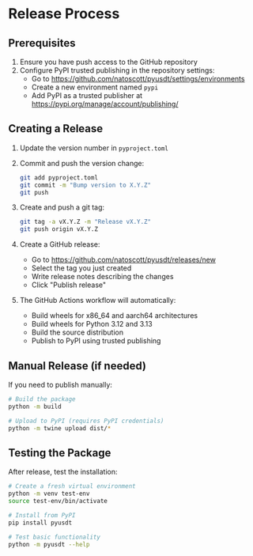 # Release Process

## Prerequisites

1. Ensure you have push access to the GitHub repository
2. Configure PyPI trusted publishing in the repository settings:
   - Go to https://github.com/natoscott/pyusdt/settings/environments
   - Create a new environment named `pypi`
   - Add PyPI as a trusted publisher at https://pypi.org/manage/account/publishing/

## Creating a Release

1. Update the version number in `pyproject.toml`

2. Commit and push the version change:
   ```bash
   git add pyproject.toml
   git commit -m "Bump version to X.Y.Z"
   git push
   ```

3. Create and push a git tag:
   ```bash
   git tag -a vX.Y.Z -m "Release vX.Y.Z"
   git push origin vX.Y.Z
   ```

4. Create a GitHub release:
   - Go to https://github.com/natoscott/pyusdt/releases/new
   - Select the tag you just created
   - Write release notes describing the changes
   - Click "Publish release"

5. The GitHub Actions workflow will automatically:
   - Build wheels for x86_64 and aarch64 architectures
   - Build wheels for Python 3.12 and 3.13
   - Build the source distribution
   - Publish to PyPI using trusted publishing

## Manual Release (if needed)

If you need to publish manually:

```bash
# Build the package
python -m build

# Upload to PyPI (requires PyPI credentials)
python -m twine upload dist/*
```

## Testing the Package

After release, test the installation:

```bash
# Create a fresh virtual environment
python -m venv test-env
source test-env/bin/activate

# Install from PyPI
pip install pyusdt

# Test basic functionality
python -m pyusdt --help
```
